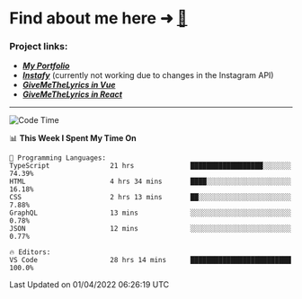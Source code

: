 # Find about me here ➜ [🧑](https://pauabella.dev)

### Project links:
- ***[My Portfolio](https://pauabella.dev)***
- ***[Instafy](https://instafy.me)*** (currently not working due to changes in the Instagram API)
- ***[GiveMeTheLyrics in Vue](https://lyrics.pauabella.dev)***
- ***[GiveMeTheLyrics in React](https://pauabella.dev/GiveMeTheLyrics)***

---
<!--START_SECTION:waka-->
![Code Time](http://img.shields.io/badge/Code%20Time-909%20hrs%2030%20mins-blue)

📊 **This Week I Spent My Time On** 

```text
💬 Programming Languages: 
TypeScript               21 hrs              ██████████████████░░░░░░░   74.39% 
HTML                     4 hrs 34 mins       ████░░░░░░░░░░░░░░░░░░░░░   16.18% 
CSS                      2 hrs 13 mins       ██░░░░░░░░░░░░░░░░░░░░░░░   7.88% 
GraphQL                  13 mins             ░░░░░░░░░░░░░░░░░░░░░░░░░   0.78% 
JSON                     12 mins             ░░░░░░░░░░░░░░░░░░░░░░░░░   0.77%

🔥 Editors: 
VS Code                  28 hrs 14 mins      █████████████████████████   100.0%

```


 Last Updated on 01/04/2022 06:26:19 UTC
<!--END_SECTION:waka-->
